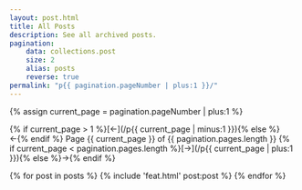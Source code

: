 ```yaml
---
layout: post.html
title: All Posts
description: See all archived posts.
pagination:
    data: collections.post
    size: 2
    alias: posts
    reverse: true
permalink: "p{{ pagination.pageNumber | plus:1 }}/"
---
```

{% assign current_page = pagination.pageNumber | plus:1 %}

{% if current_page > 1 %}[&leftarrow;](/p{{ current_page | minus:1 }}){% else %}&leftarrow;{% endif %}
Page {{ current_page }} of {{ pagination.pages.length }}
{% if current_page < pagination.pages.length %}[&rightarrow;](/p{{ current_page | plus:1 }}){% else %}&rightarrow;{% endif %}

{% for post in posts %}
{% include 'feat.html' post:post %}
{% endfor %}